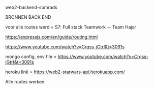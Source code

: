 web2-backend-somrads

  BRONNEN BACK END

voor alle routes werd = 
S7: Full stack Teamwork -- Team Hajar

https://expressjs.com/en/guide/routing.html

https://www.youtube.com/watch?v=Crqss-jGtrI&t=3091s

mongo config, env file  = 
https://www.youtube.com/watch?v=Crqss-jGtrI&t=3091s

heroku link = https://web2-starwars-api.herokuapp.com/

Alle routes werken